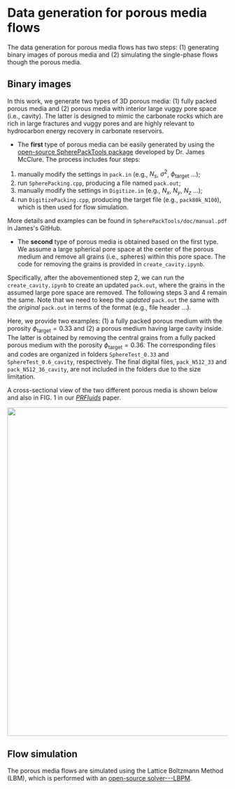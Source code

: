 # Data generation for porous media flows
The data generation for porous media flows has two steps: (1) generating binary images of porous media and (2) simulating the single-phase flows though the porous media. 
## Binary images
In this work, we generate two types of 3D porous media: (1) fully packed porous media and (2) porous media with interior large vuggy pore space (i.e., cavity). The latter is designed to mimic the carbonate rocks which are rich in large fractures and vuggy pores and are highly relevant to hydrocarbon energy recovery in carbonate reservoirs.

- The **first** type of porous media can be easily generated by using the [open-source SpherePackTools package](https://github.com/JamesEMcClure/SpherePackTools) developed by Dr. James McClure. The process includes four steps:

1. manually modify the settings in ```pack.in``` (e.g., $N_s$, $\sigma^2$, $\phi_{\text {target}}$ ...);
2. run ```SpherePacking.cpp```, producing a file named ```pack.out```;
3. manually modify the settings in ```Digitize.in``` (e.g., $N_x$, $N_y$, $N_z$ ...);
4. run ```DigitizePacking.cpp```, producing the target file (e.g., ```pack80k_N100```), which is then used for flow simulation.

More details and examples can be found in ```SpherePackTools/doc/manual.pdf``` in James's GitHub.

- The **second** type of porous media is obtained based on the first type. We assume a large spherical pore space at the center of the porous medium and remove all grains (i.e., spheres) within this pore space. The code for removing the grains is provided in ```create_cavity.ipynb```.

Specifically, after the abovementioned step 2, we can run the ```create_cavity.ipynb``` to create an updated ```pack.out```, where the grains in the assumed large pore space are removed. The following steps 3 and 4 remain the same. Note that we need to keep the *updated* ```pack.out``` the same with the *original* ```pack.out``` in terms of the format (e.g., file header ...).

Here, we provide two examples: (1) a fully packed porous medium with the porosity $\phi_{\text {target}}=0.33$ and (2) a porous medium having large cavity inside. The latter is obtained by removing the central grains from a fully packed porous medium with the porosity $\phi_{\text {target}}=0.36$. The corresponding files and codes are organized in folders ```SphereTest_0.33``` and ```SphereTest_0.6_cavity```, respectively. The final digital files, ```pack_N512_33``` and ```pack_N512_36_cavity```, are not included in the folders due to the size limitation.

A cross-sectional view of the two different porous media is shown below and also in FIG. 1 in our [*PRFluids*](https://doi.org/10.1103/PhysRevFluids.7.074302) paper.

<div align=center><img width="750" src="https://github.com/xuhuizhou-vt/Flow-field-prediction-in-porous-media/blob/main/data-generation/with-without-cavity.png"/></div>

## Flow simulation

The porous media flows are simulated using the Lattice Boltzmann Method (LBM), which is performed with an [open-source solver---LBPM](https://github.com/OPM/LBPM/wiki/LBPM-Tutorial,-Step-0.-Building-LBPM).




